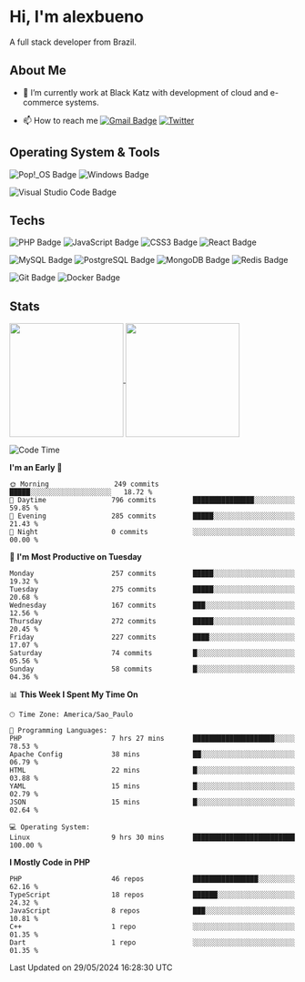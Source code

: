 # Hi, I'm alexbueno

A full stack developer from Brazil.

## About Me

- 🌱 I’m currently work at Black Katz with development of cloud and e-commerce systems.

- 📫 How to reach me [![Gmail Badge](https://img.shields.io/badge/-gmail-c14438?style=for-the-badge&logo=Gmail&logoColor=ffffff)](mailto:alexsandrofbueno@gmail.com) [![Twitter](https://img.shields.io/badge/twitter-1DA1F2.svg?style=for-the-badge&logo=twitter&logoColor=ffffff)](https://twitter.com/Alex_Bueno_7)

## Operating System & Tools

![Pop!_OS Badge](https://img.shields.io/badge/Pop!__OS-48B9C7?logo=popos&logoColor=fff&style=flat)
![Windows Badge](https://img.shields.io/badge/Windows-0078D6?logo=windows&logoColor=fff&style=flat)

![Visual Studio Code Badge](https://img.shields.io/badge/Visual%20Studio%20Code-007ACC?logo=visualstudiocode&logoColor=fff&style=flat)

## Techs

![PHP Badge](https://img.shields.io/badge/PHP-777BB4?logo=php&logoColor=fff&style=flat)
![JavaScript Badge](https://img.shields.io/badge/JavaScript-F7DF1E?logo=javascript&logoColor=000&style=flat)
![CSS3 Badge](https://img.shields.io/badge/CSS3-1572B6?logo=css3&logoColor=fff&style=flat)
![React Badge](https://img.shields.io/badge/React-61DAFB?logo=react&logoColor=000&style=flat)

![MySQL Badge](https://img.shields.io/badge/MySQL-4479A1?logo=mysql&logoColor=fff&style=flat)
![PostgreSQL Badge](https://img.shields.io/badge/PostgreSQL-4169E1?logo=postgresql&logoColor=fff&style=flat)
![MongoDB Badge](https://img.shields.io/badge/MongoDB-47A248?logo=mongodb&logoColor=fff&style=flat)
![Redis Badge](https://img.shields.io/badge/Redis-DC382D?logo=redis&logoColor=fff&style=flat)

![Git Badge](https://img.shields.io/badge/Git-F05032?logo=git&logoColor=fff&style=flat)
![Docker Badge](https://img.shields.io/badge/Docker-2496ED?logo=docker&logoColor=fff&style=flat)


## Stats

<a href="https://github.com/anuraghazra/github-readme-stats">
  <img height=200 align="center" src="https://github-readme-stats.vercel.app/api?username=alexbueno7&theme=dark" />
</a>
<a href="https://github.com/anuraghazra/convoychat">
  <img height=200 align="center" src="https://github-readme-stats.vercel.app/api/top-langs?username=alexbueno7&layout=compact&langs_count=8&card_width=320&theme=dark" />
</a>

<!--START_SECTION:waka-->
![Code Time](http://img.shields.io/badge/Code%20Time-976%20hrs%2016%20mins-blue)

**I'm an Early 🐤** 

```text
🌞 Morning                249 commits         █████░░░░░░░░░░░░░░░░░░░░   18.72 % 
🌆 Daytime                796 commits         ███████████████░░░░░░░░░░   59.85 % 
🌃 Evening                285 commits         █████░░░░░░░░░░░░░░░░░░░░   21.43 % 
🌙 Night                  0 commits           ░░░░░░░░░░░░░░░░░░░░░░░░░   00.00 % 
```
📅 **I'm Most Productive on Tuesday** 

```text
Monday                   257 commits         █████░░░░░░░░░░░░░░░░░░░░   19.32 % 
Tuesday                  275 commits         █████░░░░░░░░░░░░░░░░░░░░   20.68 % 
Wednesday                167 commits         ███░░░░░░░░░░░░░░░░░░░░░░   12.56 % 
Thursday                 272 commits         █████░░░░░░░░░░░░░░░░░░░░   20.45 % 
Friday                   227 commits         ████░░░░░░░░░░░░░░░░░░░░░   17.07 % 
Saturday                 74 commits          █░░░░░░░░░░░░░░░░░░░░░░░░   05.56 % 
Sunday                   58 commits          █░░░░░░░░░░░░░░░░░░░░░░░░   04.36 % 
```


📊 **This Week I Spent My Time On** 

```text
🕑︎ Time Zone: America/Sao_Paulo

💬 Programming Languages: 
PHP                      7 hrs 27 mins       ████████████████████░░░░░   78.53 % 
Apache Config            38 mins             ██░░░░░░░░░░░░░░░░░░░░░░░   06.79 % 
HTML                     22 mins             █░░░░░░░░░░░░░░░░░░░░░░░░   03.88 % 
YAML                     15 mins             █░░░░░░░░░░░░░░░░░░░░░░░░   02.79 % 
JSON                     15 mins             █░░░░░░░░░░░░░░░░░░░░░░░░   02.64 % 

💻 Operating System: 
Linux                    9 hrs 30 mins       █████████████████████████   100.00 % 
```

**I Mostly Code in PHP** 

```text
PHP                      46 repos            ████████████████░░░░░░░░░   62.16 % 
TypeScript               18 repos            ██████░░░░░░░░░░░░░░░░░░░   24.32 % 
JavaScript               8 repos             ███░░░░░░░░░░░░░░░░░░░░░░   10.81 % 
C++                      1 repo              ░░░░░░░░░░░░░░░░░░░░░░░░░   01.35 % 
Dart                     1 repo              ░░░░░░░░░░░░░░░░░░░░░░░░░   01.35 % 
```




 Last Updated on 29/05/2024 16:28:30 UTC
<!--END_SECTION:waka-->
